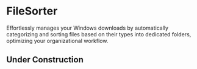 # FileSorter
Effortlessly manages your Windows downloads by automatically categorizing and sorting files based on their types into dedicated folders, optimizing your organizational workflow.

## Under Construction
